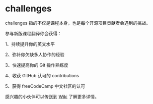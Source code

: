 # challenges
challenges 指的不仅是课程本身，也是每个开源项目贡献者会遇到的挑战。

参与新版课程翻译你会获得：

1、持续提升你的英文水平

2、弥补你欠缺多人协作的经验

3、快速提高你的 Git 操作熟练度

4、收获 GitHub 认可的 contributions

5、获得 freeCodeCamp 中文社区的认可

感兴趣的小伙伴可以传送到 [Wiki](https://github.com/FreeCodeCampChina/challenges/wiki) 了解更多详情。
